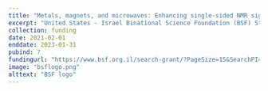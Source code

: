 ```yaml
---
title: "Metals, magnets, and microwaves: Enhancing single-sided NMR signals in materials with DNP"
excerpt: "United States - Israel Binational Science Foundation (BSF) Startup Grant. Cooperative project between [Prof. Daphna Shimon, The Hebrew University of Jerusalem (Jerusalem, Israel),](https://shimongroup.huji.ac.il/dr-daphna-shimon) and William & Mary."
collection: funding
date: 2021-02-01
enddate: 2023-01-31
pubind: 7
fundingurl: "https://www.bsf.org.il/search-grant/?PageSize=15&SearchPI=meldrum&SearchInstitution="
image: "bsflogo.png"
alttext: "BSF logo"
---
```

